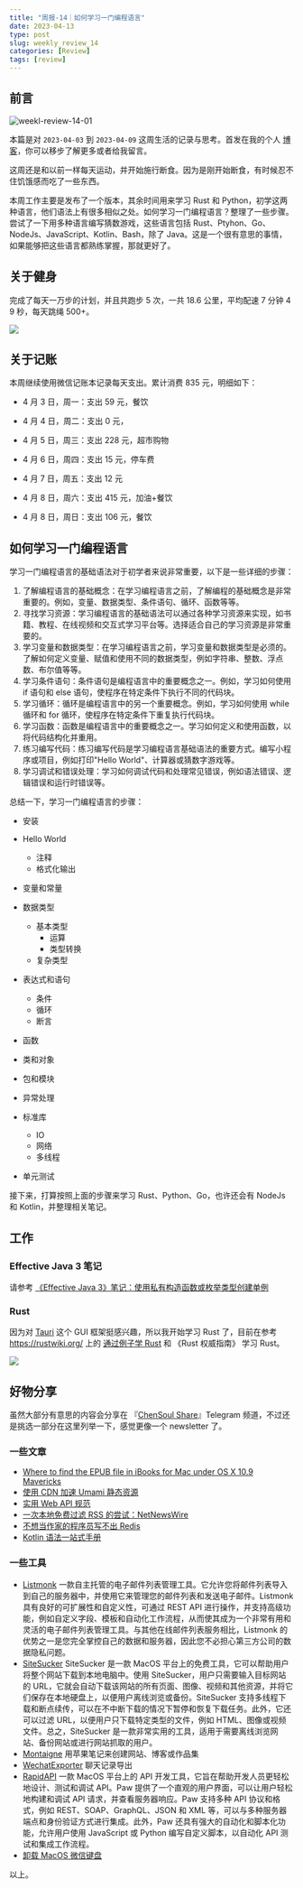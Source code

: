 ```yaml
---
title: "周报-14｜如何学习一门编程语言"
date: 2023-04-13
type: post
slug: weekly_review_14
categories: [Review]
tags: [review]
---
```


## 前言

![weekl-review-14-01](../../../static/images/weekl-review-14-01.webp)

本篇是对 `2023-04-03` 到 `2023-04-09` 这周生活的记录与思考。首发在我的个人 [博客](https://blog.chensoul.cc/)，你可以移步了解更多或者给我留言。

这周还是和以前一样每天运动，并开始施行断食。因为是刚开始断食，有时候忍不住饥饿感而吃了一些东西。

本周工作主要是发布了一个版本，其余时间用来学习 Rust 和 Python，初学这两种语言，他们语法上有很多相似之处。如何学习一门编程语言？整理了一些步骤。尝试了一下用多种语言编写猜数游戏，这些语言包括 Rust、Ptyhon、Go、NodeJs、JavaScript、Kotlin、Bash，除了 Java。这是一个很有意思的事情，如果能够把这些语言都熟练掌握，那就更好了。

## 关于健身

完成了每天一万步的计划，并且共跑步 5 次，一共 18.6 公里，平均配速 7 分钟 4 9 秒，每天跳绳 500+。

![](../../../static/images/weekl-review-14-03.webp)

## 关于记账

本周继续使用微信记账本记录每天支出。累计消费 835 元，明细如下：

- 4 月 3 日，周一：支出 59 元，餐饮

- 4 月 4 日，周二：支出 0 元，

- 4 月 5 日，周三：支出 228 元，超市购物

- 4 月 6 日，周四：支出 15 元，停车费

- 4 月 7 日，周五：支出 12 元

- 4 月 8 日，周六：支出 415 元，加油+餐饮

- 4 月 8 日，周日：支出 106 元，餐饮

## 如何学习一门编程语言

学习一门编程语言的基础语法对于初学者来说非常重要，以下是一些详细的步骤：

1. 了解编程语言的基础概念：在学习编程语言之前，了解编程的基础概念是非常重要的。例如，变量、数据类型、条件语句、循环、函数等等。
2. 寻找学习资源：学习编程语言的基础语法可以通过各种学习资源来实现，如书籍、教程、在线视频和交互式学习平台等。选择适合自己的学习资源是非常重要的。
3. 学习变量和数据类型：在学习编程语言之前，学习变量和数据类型是必须的。了解如何定义变量、赋值和使用不同的数据类型，例如字符串、整数、浮点数、布尔值等等。
4. 学习条件语句：条件语句是编程语言中的重要概念之一。例如，学习如何使用 if 语句和 else 语句，使程序在特定条件下执行不同的代码块。
5. 学习循环：循环是编程语言中的另一个重要概念。例如，学习如何使用 while 循环和 for 循环，使程序在特定条件下重复执行代码块。
6. 学习函数：函数是编程语言中的重要概念之一。学习如何定义和使用函数，以将代码结构化并重用。
7. 练习编写代码：练习编写代码是学习编程语言基础语法的重要方式。编写小程序或项目，例如打印"Hello World"、计算器或猜数字游戏等。
8. 学习调试和错误处理：学习如何调试代码和处理常见错误，例如语法错误、逻辑错误和运行时错误等。

总结一下，学习一门编程语言的步骤：

- 安装
- Hello World
  - 注释
  - 格式化输出
- 变量和常量
- 数据类型
  - 基本类型
    - 运算
    - 类型转换
  - 复杂类型
- 表达式和语句
  - 条件
  - 循环
  - 断言
- 函数
- 类和对象
- 包和模块
- 异常处理
- 标准库

  - IO
  - 网络
  - 多线程

- 单元测试

接下来，打算按照上面的步骤来学习 Rust、Python、Go，也许还会有 NodeJs 和 Kotlin，并整理相关笔记。

## 工作

### Effective Java 3 笔记

请参考 [《Effective Java 3》笔记：使用私有构造函数或枚举类型创建单例](/posts/2023/04/11/enforce-the-singleton-property-with-a-private-constructor-or-an-enum-type/)

### Rust

因为对 [Tauri](https://tauri.app/) 这个 GUI 框架挺感兴趣，所以我开始学习 Rust 了，目前在参考 https://rustwiki.org/ 上的 [通过例子学 Rust](https://rustwiki.org/zh-CN/rust-by-example/) 和 《Rust 权威指南》 学习 Rust。

![](../../../static/images/weekl-review-14-02.webp)

## 好物分享

虽然大部分有意思的内容会分享在 『[ChenSoul Share](https://t.me/chensouls)』Telegram 频道，不过还是挑选一部分在这里列举一下，感觉更像一个 newsletter 了。

### 一些文章

- [Where to find the EPUB file in iBooks for Mac under OS X 10.9 Mavericks](http://ebookconverter.blogspot.com/2013/11/where-to-find-epub-file-in-ibooks-for.html)
- [使用 CDN 加速 Umami 静态资源](https://roy.wang/umami-js-quicken/)
- [实用 Web API 规范](https://blog.alswl.com/2023/04/web-api-guidelines/)
- [一次本地免费过滤 RSS 的尝试：NetNewsWire](https://utgd.net/article/9367)
- [不想当作家的程序员写不出 Redis](https://catcoding.me/p/redis-antriez/)
- [Kotlin 语法一站式手册](https://www.lijiaocn.com/%E7%BC%96%E7%A8%8B/2023/03/30/kotlin-syntax.html)

### 一些工具

- [Listmonk](https://listmonk.app/) 一款自主托管的电子邮件列表管理工具。它允许您将邮件列表导入到自己的服务器中，并使用它来管理您的邮件列表和发送电子邮件。Listmonk 具有良好的可扩展性和自定义性，可通过 REST API 进行操作，并支持高级功能，例如自定义字段、模板和自动化工作流程，从而使其成为一个非常有用和灵活的电子邮件列表管理工具。与其他在线邮件列表服务相比，Listmonk 的优势之一是您完全掌控自己的数据和服务器，因此您不必担心第三方公司的数据隐私问题。
- [SiteSucker](https://ricks-apps.com/osx/sitesucker/index.html) SiteSucker 是一款 MacOS 平台上的免费工具，它可以帮助用户将整个网站下载到本地电脑中。使用 SiteSucker，用户只需要输入目标网站的 URL，它就会自动下载该网站的所有页面、图像、视频和其他资源，并将它们保存在本地硬盘上，以便用户离线浏览或备份。SiteSucker 支持多线程下载和断点续传，可以在不中断下载的情况下暂停和恢复下载任务。此外，它还可以过滤 URL，以便用户只下载特定类型的文件，例如 HTML、图像或视频文件。总之，SiteSucker 是一款非常实用的工具，适用于需要离线浏览网站、备份网站或进行网站抓取的用户。
- [Montaigne](https://montaigne.io/) 用苹果笔记来创建网站、博客或作品集
- [WechatExporter](https://github.com/BlueMatthew/WechatExporter) 聊天记录导出
- [RapidAPI](https://paw.cloud/) 一款 MacOS 平台上的 API 开发工具，它旨在帮助开发人员更轻松地设计、测试和调试 API。Paw 提供了一个直观的用户界面，可以让用户轻松地构建和调试 API 请求，并查看服务器响应。Paw 支持多种 API 协议和格式，例如 REST、SOAP、GraphQL、JSON 和 XML 等，可以与多种服务器端点和身份验证方式进行集成。此外，Paw 还具有强大的自动化和脚本化功能，允许用户使用 JavaScript 或 Python 编写自定义脚本，以自动化 API 测试和集成工作流程。
- [卸载 MacOS 微信键盘](https://gist.github.com/VincentSit/a682f4162b998c7f24d08ab34bf233da)

以上。
